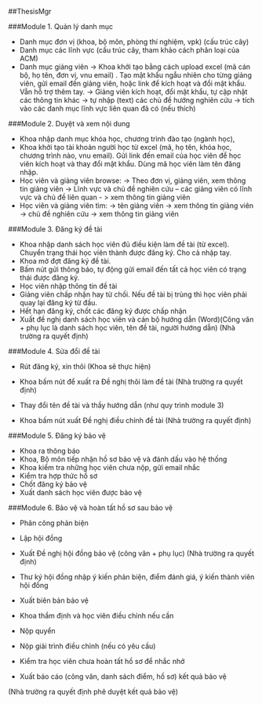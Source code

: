 ##ThesisMgr



###Module  1.  Quản lý danh mục
- Danh mục đơn vị (khoa, bộ môn, phòng thí nghiệm, vpk) (cấu trúc cây)
- Danh mục các lĩnh vực (cấu trúc cây, tham khảo cách phân loại của ACM)
- Danh mục giảng viên
 → Khoa khởi tạo bằng cách upload excel (mã cán bộ, họ tên, đơn vị, vnu email) . Tạo mật khẩu ngẫu nhiên cho từng giảng viên, gửi email đến giảng viên, hoặc link để kích hoạt và đổi mật khẩu. Vẫn hỗ trợ thêm tay.
 → Giảng viên kích hoạt, đổi mật khẩu, tự cập nhật các thông tin khác
  → tự nhập (text) các chủ đề hướng nghiên cứu
  → tích vào các danh mục lĩnh vực liên quan đã có (nếu thích)

###Module  2. Duyệt và xem nội dung
- Khoa nhập danh mục khóa học, chương trình đào tạo (ngành học),
- Khoa khởi tạo tài khoản người học từ excel (mã, họ tên, khóa học,  chương trình nào, vnu email). Gửi link đến email của học viên để học viên kích hoạt và thay đổi mật  khẩu. Dùng mã học viên làm tên đăng nhập.
- Học viên và giảng viên browse:
 → Theo đơn vị, giảng viên, xem thông tin giảng viên
 → Lĩnh vực và chủ đề nghiên cứu – các giảng viên có lĩnh vực và chủ đề liên quan - > xem thông tin giảng viên
- Học viên và giảng viên tìm:
 → tên giảng viên -> xem thông tin giảng viên
 → chủ đề nghiên cứu → xem thông tin giảng viên



###Module 3. Đăng ký đề tài
-  Khoa nhập danh sách học viên đủ điều kiện làm đề tài (từ excel). Chuyển trạng thái học viên thành được đăng ký. Cho cả nhập tay.
- Khoa mở đợt đăng ký đề tài.
- Bấm nút gửi thông báo, tự động gửi email đến tất cả học viên có trạng thái được đăng ký.
- Học viên nhập thông tin đề tài
- Giảng viên chấp nhận hay từ chối. Nếu đề tài bị trùng thì học viên phải quay lại đăng ký từ đầu.
- Hết hạn đăng ký, chốt các đăng ký được chấp nhận
- Xuất đề nghị danh sách học viên và cán bộ hướng dẫn (Word)(Công văn + phụ lục là danh sách học viên, tên đề tài, người hướng dẫn)
(Nhà trường ra quyết định)



###Module 4. Sửa đổi đề tài
- Rút đăng ký, xin thôi (Khoa sẽ thực hiện)
- Khoa bấm nút để xuất ra Đề nghị thôi làm đề tài
(Nhà trường ra quyết định)

- Thay đổi tên đề tài và thầy hướng dẫn  (như quy trình module 3)
- Khoa bấm nút xuất Đề nghị điều chỉnh đề tài
(Nhà trường ra quyết định)




###Module 5. Đăng ký bảo vệ
- Khoa ra thông báo
- Khoa, Bộ môn tiếp nhận hồ sơ bảo vệ và đánh dấu vào hệ thống
- Khoa kiểm tra những học viên chưa nộp, gửi email nhắc
- Kiểm tra hợp thức hồ sơ
- Chốt đăng ký bảo vệ
- Xuất danh sách học viên được bảo vệ





###Module 6. Bảo vệ và hoàn tất hồ sơ sau bảo vệ
- Phân công phản biện
- Lập hội đồng
- Xuất Đề nghị hội đồng bảo vệ (công văn + phụ lục)
(Nhà trường ra quyết định)

- Thư ký hội đồng nhập ý kiến phản biện, điểm đánh giá, ý kiến thành viên hội đồng
- Xuất biên bản bảo vệ
- Khoa thẩm định và học viên điều chỉnh nếu cần

- Nộp quyển
- Nộp giải trình điều chỉnh (nếu có yêu cầu)
- Kiểm tra học viên chưa hoàn tất hồ sơ để nhắc nhở

- Xuất báo cáo (công văn, danh sách điểm, hồ sơ) kết quả bảo vệ

(Nhà trường ra quyết định phê duyệt kết quả bảo vệ)
